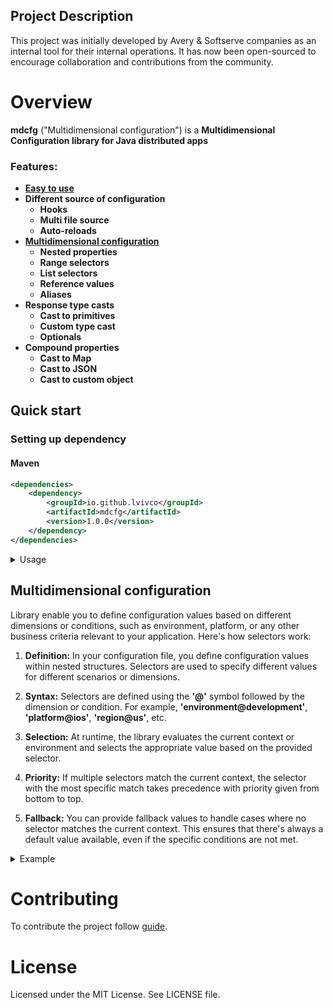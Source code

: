 ## Project Description
This project was initially developed by Avery & Softserve companies as an internal tool for their internal operations. It has now been open-sourced to encourage collaboration and contributions from the community.

# Overview
**mdcfg** ("Multidimensional configuration") is a **Multidimensional Configuration library for Java distributed apps** 

### Features:
* **[Easy to use](#quick-start)**
* **Different source of configuration**
  * **Hooks** 
  * **Multi file source**
  * **Auto-reloads** 
* **[Multidimensional configuration](#multidimensional-configuration)**
  * **Nested properties**
  * **Range selectors**
  * **List selectors**
  * **Reference values**
  * **Aliases**
* **Response type casts**
    * **Cast to primitives**
    * **Custom type cast**
    * **Optionals**
* **Compound properties**
    * **Cast to Map**
    * **Cast to JSON**
    * **Cast to custom object**

## Quick start
### Setting up dependency
#### Maven
```xml
<dependencies>
    <dependency>
        <groupId>io.github.lvivco</groupId>
        <artifactId>mdcfg</artifactId>
        <version>1.0.0</version>
    </dependency>
</dependencies>
```
<details>
  <summary>Usage</summary>

Create config file for example:
#### **`config.yaml`**
``` yaml
my-property: 100
```
Add the following code to your application that loads configuration:
```java
public class MdcfgPoweredApplication {
  public static void main(String... args) {
    MdcProvider provider = MdcBuilder.withYaml("config.yaml").build();
    Integer configValue = provider.getInteger(ctx, "my-property");
    // Use it!
    System.out.println(configValue);
  }
}
```
</details>

## Multidimensional configuration
Library enable you to define configuration values based on different dimensions or conditions, such as environment, platform, or any other business criteria relevant to your application. Here's how selectors work:

1. **Definition:** In your configuration file, you define configuration values within nested structures. Selectors are used to specify different values for different scenarios or dimensions.

2. **Syntax:** Selectors are defined using the **'@'** symbol followed by the dimension or condition. For example, **'environment@development'**, **'platform@ios'**, **'region@us'**, etc.

3. **Selection:** At runtime, the library evaluates the current context or environment and selects the appropriate value based on the provided selector.

4. **Priority:** If multiple selectors match the current context, the selector with the most specific match takes precedence with priority given from bottom to top. 

5. **Fallback:** You can provide fallback values to handle cases where no selector matches the current context. This ensures that there's always a default value available, even if the specific conditions are not met.
<details>
  <summary>Example</summary>

#### **`config.yaml`**
``` yaml
database:
  type: "mysql"
  connection:
    any@: "default-connection"
    platform@android: "android-connection"
    platform@ios:
      any@: "ios-connection"
      environment@development: "dev-ios-connection"
      environment@production: "prod-ios-connection"
    environment@development: "dev-connection"
    environment@production: "prod-connection"
```
### Selectors Explained:
1. **'any@' Selector:**
   * Represents the default value when no specific selector matches.
   * Example: **"default-connection"** for **'connection'**.
2. **'platform@' Selector:**
   * Allows specifying values based on platforms (e.g., Android or iOS).
   * Example: **"android-connection"** for **"android"** platform.
3. **'environment@' Selector:**
   * Specifies values based on environments (e.g., development or production).
   * Example: **"dev-connection"** for **"development"** environment.

### Example Scenario:
#### Given context:

* **"environment": "development"**
* **"platform": "ios"**

When retrieving **'connection'**, MDC follows these steps:

1. Checks for a match for **"development"** environment and **"ios"** platform. Retrieves **"dev-ios-connection"** if found.
2. If not, checks for a match only for **"development"**. Retrieves **"dev-connection"** if found.
3. Falls back to **"default-connection"** if no match is found.
</details>

# Contributing
To contribute the project follow [guide](CONTRIBUTING.md).

# License
Licensed under the MIT License. See LICENSE file.